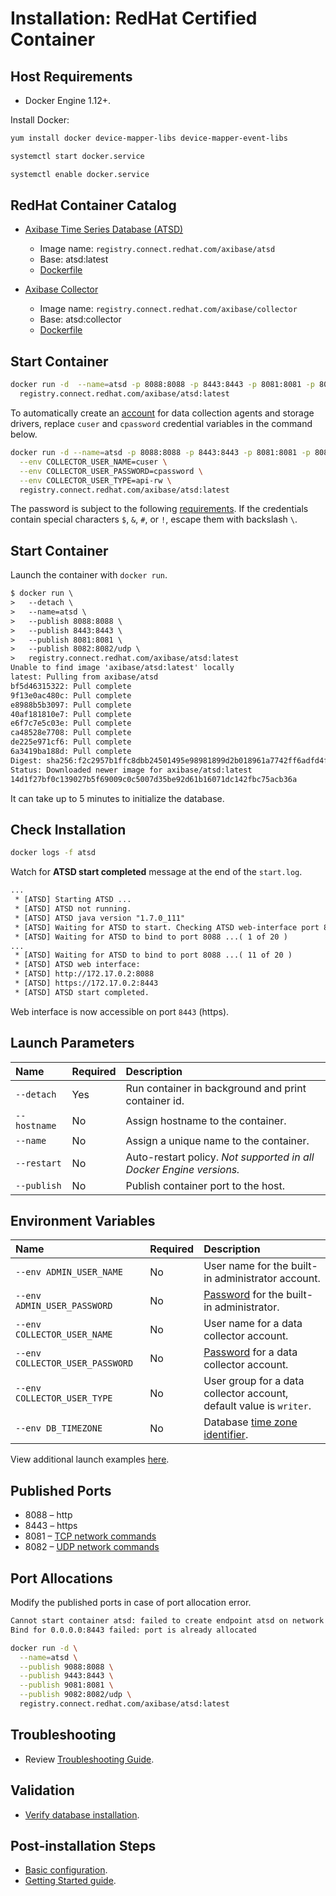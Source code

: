 # Installation: RedHat Certified Container

## Host Requirements

* Docker Engine 1.12+.

Install Docker:

```sh
yum install docker device-mapper-libs device-mapper-event-libs
```

```sh
systemctl start docker.service
```

```sh
systemctl enable docker.service
```

## RedHat Container Catalog

* [Axibase Time Series Database (ATSD)](https://access.redhat.com/containers/?tab=overview#/registry.connect.redhat.com/axibase/atsd)
  * Image name: `registry.connect.redhat.com/axibase/atsd`
  * Base: atsd:latest
  * [Dockerfile](https://github.com/axibase/dockers/blob/atsd-rhel7/Dockerfile)

* [Axibase Collector](https://access.redhat.com/containers/?tab=overview#/registry.connect.redhat.com/axibase/collector)
  * Image name: `registry.connect.redhat.com/axibase/collector`
  * Base: atsd:collector
  * [Dockerfile](https://github.com/axibase/docker-axibase-collector/blob/rhel7/Dockerfile)

## Start Container

```bash
docker run -d  --name=atsd -p 8088:8088 -p 8443:8443 -p 8081:8081 -p 8082:8082/udp \
  registry.connect.redhat.com/axibase/atsd:latest
```

To automatically create an [account](../administration/collector-account.md) for data collection agents and storage drivers, replace `cuser` and `cpassword` credential variables in the command below.

```bash
docker run -d --name=atsd -p 8088:8088 -p 8443:8443 -p 8081:8081 -p 8082:8082/udp \
  --env COLLECTOR_USER_NAME=cuser \
  --env COLLECTOR_USER_PASSWORD=cpassword \
  --env COLLECTOR_USER_TYPE=api-rw \
  registry.connect.redhat.com/axibase/atsd:latest
```

The password is subject to the following [requirements](../administration/user-authentication.md#password-requirements). If the credentials contain special characters `$`, `&`, `#`, or `!`, escape them with backslash `\`.

## Start Container

Launch the container with `docker run`.

```txt
$ docker run \
>   --detach \
>   --name=atsd \
>   --publish 8088:8088 \
>   --publish 8443:8443 \
>   --publish 8081:8081 \
>   --publish 8082:8082/udp \
>   registry.connect.redhat.com/axibase/atsd:latest
Unable to find image 'axibase/atsd:latest' locally
latest: Pulling from axibase/atsd
bf5d46315322: Pull complete
9f13e0ac480c: Pull complete
e8988b5b3097: Pull complete
40af181810e7: Pull complete
e6f7c7e5c03e: Pull complete
ca48528e7708: Pull complete
de225e971cf6: Pull complete
6a3419ba188d: Pull complete
Digest: sha256:f2c2957b1ffc8dbb24501495e98981899d2b018961a7742ff6adfd4f1e176429
Status: Downloaded newer image for axibase/atsd:latest
14d1f27bf0c139027b5f69009c0c5007d35be92d61b16071dc142fbc75acb36a
```

It can take up to 5 minutes to initialize the database.

## Check Installation

```bash
docker logs -f atsd
```

Watch for **ATSD start completed** message at the end of the `start.log`.

```txt
...
 * [ATSD] Starting ATSD ...
 * [ATSD] ATSD not running.
 * [ATSD] ATSD java version "1.7.0_111"
 * [ATSD] Waiting for ATSD to start. Checking ATSD web-interface port 8088 ...
 * [ATSD] Waiting for ATSD to bind to port 8088 ...( 1 of 20 )
...
 * [ATSD] Waiting for ATSD to bind to port 8088 ...( 11 of 20 )
 * [ATSD] ATSD web interface:
 * [ATSD] http://172.17.0.2:8088
 * [ATSD] https://172.17.0.2:8443
 * [ATSD] ATSD start completed.
```

Web interface is now accessible on port `8443` (https).

## Launch Parameters

| **Name** | **Required** | **Description** |
|:---|:---|:---|
|`--detach` | Yes | Run container in background and print container id. |
|`--hostname` | No | Assign hostname to the container. |
|`--name` | No | Assign a unique name to the container. |
|`--restart` | No | Auto-restart policy. _Not supported in all Docker Engine versions._ |
|`--publish` | No | Publish container port to the host. |

## Environment Variables

| **Name** | **Required** | **Description** |
|:---|:---|:---|
|`--env ADMIN_USER_NAME` | No | User name for the built-in administrator account. |
|`--env ADMIN_USER_PASSWORD` | No | [Password](../administration/user-authentication.md#password-requirements) for the built-in administrator.|
|`--env COLLECTOR_USER_NAME` | No | User name for a data collector account. |
|`--env COLLECTOR_USER_PASSWORD` | No | [Password](../administration/user-authentication.md#password-requirements) for a data collector account.|
|`--env COLLECTOR_USER_TYPE` | No | User group for a data collector account, default value is `writer`.|
|`--env DB_TIMEZONE` | No | Database [time zone identifier](../shared/timezone-list.md).|

View additional launch examples [here](https://github.com/axibase/atsd-docs/blob/master/installation/docker.md#option-1-configure-collector-account-automatically).

## Published Ports

* 8088 – http
* 8443 – https
* 8081 – [TCP network commands](../api/network/README.md#network-api)
* 8082 – [UDP network commands](../api/network/README.md#udp-datagrams)

## Port Allocations

Modify the published ports in case of port allocation error.

```txt
Cannot start container atsd: failed to create endpoint atsd on network bridge:
Bind for 0.0.0.0:8443 failed: port is already allocated
```

```bash
docker run -d \
  --name=atsd \
  --publish 9088:8088 \
  --publish 9443:8443 \
  --publish 9081:8081 \
  --publish 9082:8082/udp \
  registry.connect.redhat.com/axibase/atsd:latest
```

## Troubleshooting

* Review [Troubleshooting Guide](troubleshooting.md).

## Validation

* [Verify database installation](verifying-installation.md).

## Post-installation Steps

* [Basic configuration](post-installation.md).
* [Getting Started guide](../tutorials/getting-started.md).
